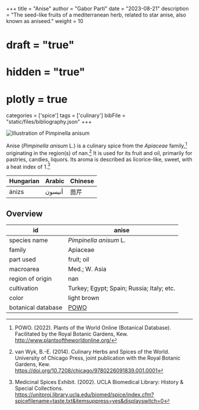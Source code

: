 +++
title = "Anise"
author = "Gabor Parti"
date = "2023-08-21"
description = "The seed-like fruits of a mediterranean herb, related to star anise, also known as aniseed."
weight = 10
# draft = "true"
# hidden = "true"
# plotly = true
categories = ['spice']
tags = ['culinary']
bibFile = "static/files/bibliography.json"
+++

![Illustration of Pimpinella anisum](/images/kohler/anise.png?height=600px "Illustration of Pimpinella anisum L. from Köhler's Medizinal-Pflanzen (1887)")

Anise (*Pimpinella anisum* L.) is a culinary spice from the *Apiaceae* family,[^powo] originating in the region(s) of nan.[^van_wyk_culinary_2014] It is used for its fruit and oil, primarily for pastries, candies, liquors. Its aroma is described as licorice-like, sweet, with a heat index of 1.[^ucla_medicinal_2002]

|Hungarian|Arabic|Chinese|
|---------|------|-------|
|  ánizs  |أنيسون|   茴芹  |

## Overview

|        id        |                       anise                       |
|------------------|---------------------------------------------------|
|   species name   |               *Pimpinella anisum* L.              |
|      family      |                      Apiaceae                     |
|     part used    |                     fruit; oil                    |
|     macroarea    |                   Med.; W. Asia                   |
| region of origin |                        nan                        |
|    cultivation   |     Turkey; Egypt; Spain; Russia; Italy; etc.     |
|       color      |                    light brown                    |
|botanical database|[POWO](https://powo.science.kew.org/taxon/846658-1)|

[^powo]: POWO. (2022). Plants of the World Online (Botanical Database). Facilitated by the Royal Botanic Gardens, Kew. http://www.plantsoftheworldonline.org/
[^van_wyk_culinary_2014]: van Wyk, B.-E. (2014). Culinary Herbs and Spices of the World. University of Chicago Press, joint publication with the Royal Botanic Gardens, Kew. https://doi.org/10.7208/chicago/9780226091839.001.0001
[^ucla_medicinal_2002]: Medicinal Spices Exhibit. (2002). UCLA Biomedical Library: History & Special Collections. https://unitproj.library.ucla.edu/biomed/spice/index.cfm?spicefilename=taste.txt&itemsuppress=yes&displayswitch=0

